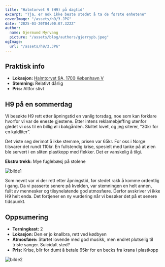```yaml
---
title: "Halmtorvet 9 (H9) på dagtid"
excerpt: "Tja, er nok ikke beste stedet å ta de første enhetene"
coverImage: "/assets/h9/3.JPG"
date: "2025-03-20T04:00:07.322Z"
author:
  name: Gjermund Myrvang
  picture: "/assets/blog/authors/gjerrypb.jpeg"
ogImage:
  url: "/assets/h9/3.JPG"
---
```


## Praktisk info
- **Lokasjon:** [Halmtorvet 9A, 1700 København V](https://www.google.com/maps/place//data=!4m2!3m1!1s0x46525373225228b7:0x46489f3807cf46be?sa=X&ved=1t:8290&ictx=111)
- **Stemning:** Relativt dårlig
- **Pris:** Altfor stivt

## H9 på en sommerdag
Vi besøkte H9 rett etter åpningstid en vanlig torsdag, noe som kan forklare hvorfor vi var de eneste gjestene. Etter intens reklamebjeffing utenfor gledet vi oss til en billig øl i bakgården. Skiltet lovet, og jeg siterer, “30kr for en kaldliter”.

Det viste seg derimot å ikke stemme, prisen var 65kr. For oss i Norge tilsvarer det rundt 110kr. En fullstendig krise, spesielt med tanke på at ølen ble servert i en sliten plastkopp med flekker. Det er vanskelig å tilgi. 

**Ekstra trekk:** Mye fuglebæsj på stolene

![bilde1](/assets/h9/1.JPG)

Som nevnt var vi der rett etter åpningstid, før stedet rakk å komme ordentlig i gang. Da vi passerte senere på kvelden, var stemningen en helt annen, fullt av mennesker og tilsynelatende god atmosfære. Derfor avskriver vi ikke H9 helt enda. Det fortjener en ny vurdering når vi besøker det på et senere tidspunkt.

## Oppsumering
- **Terningkast:** 2
- **Lokasjon:** Den er jo knallbra, rett ved kødbyen
- **Atmosfære:** Startet lovende med god musikk, men endret plutselig til triste sanger. Suicidalt sted?
- **Pris:** Krise, blir for dumt å betale 65kr for en becks fra krana i plastkopp

![bilde2](/assets/h9/2.JPG)

